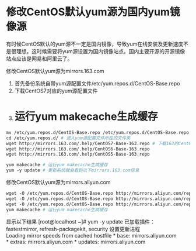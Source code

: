 # 修改CentOS默认yum源为国内yum镜像源

有时候CentOS默认的yum源不一定是国内镜像，导致yum在线安装及更新速度不是很理想。这时候需要将yum源设置为国内镜像站点。国内主要开源的开源镜像站点应该是网易和阿里云了。

修改CentOS默认yum源为mirrors.163.com

1. 首先备份系统自带yum源配置文件/etc/yum.repos.d/CentOS-Base.repo
2. 下载CentOS7对应的yum源配置文件
3. # 运行yum makecache生成缓存

``` bash
mv /etc/yum.repos.d/CentOS-Base.repo /etc/yum.repos.d/CentOS-Base.repo.backup # 备份系统自带yum源配置文件
cd /etc/yum.repos.d/ # 进入yum源配置文件所在的文件夹
wget http://mirrors.163.com/.help/CentOS7-Base-163.repo # 下载163的CentOS7对应的yum源配置文件
wget http://mirrors.163.com/.help/CentOS6-Base-163.repo
wget http://mirrors.163.com/.help/CentOS5-Base-163.repo

yum makecache # 运行yum makecache生成缓存
yum -y update # 更新系统就会看到以下mirrors.163.com信息

```

修改CentOS默认yum源为mirrors.aliyun.com
``` bash
wget -O /etc/yum.repos.d/CentOS-Base.repo http://mirrors.aliyun.com/repo/Centos-7.repo  # 下载aliyun的CentOS7对应的yum源配置文件
wget -O /etc/yum.repos.d/CentOS-Base.repo http://mirrors.aliyun.com/repo/Centos-6.repo
wget -O /etc/yum.repos.d/CentOS-Base.repo http://mirrors.aliyun.com/repo/Centos-5.repo
yum makecache # 运行yum makecache生成缓存
```
显示以下结果
[root@localhost ~]# yum -y update
已加载插件：fastestmirror, refresh-packagekit, security
设置更新进程Loading mirror speeds from cached hostfile
* base: mirrors.aliyun.com
* extras: mirrors.aliyun.com
* updates: mirrors.aliyun.com
